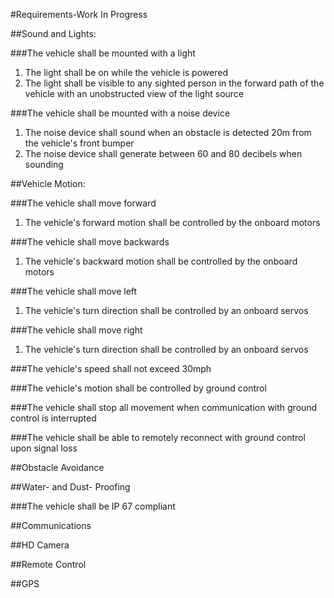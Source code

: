 #Requirements-Work In Progress

##Sound and Lights:

###The vehicle shall be mounted with a light

  1. The light shall be on while the vehicle is powered
  2. The light shall be visible to any sighted person in the forward path of the vehicle with an unobstructed view of the light source

###The vehicle shall be mounted with a noise device

  1. The noise device shall sound when an obstacle is detected 20m from the vehicle's front bumper
  2. The noise device shall generate between 60 and 80 decibels when sounding


##Vehicle Motion:

###The vehicle shall move forward
  1. The vehicle's forward motion shall be controlled by the onboard motors

###The vehicle shall move backwards
  1. The vehicle's backward motion shall be controlled by the onboard motors

###The vehicle shall move left
  1. The vehicle's turn direction shall be controlled by an onboard servos

###The vehicle shall move right
  1. The vehicle's turn direction shall be controlled by an onboard servos

###The vehicle's speed shall not exceed 30mph

###The vehicle's motion shall be controlled by ground control

###The vehicle shall stop all movement when communication with ground control is interrupted

###The vehicle shall be able to remotely reconnect with ground control upon signal loss

##Obstacle Avoidance

##Water- and Dust- Proofing

###The vehicle shall be IP 67 compliant 

##Communications

##HD Camera

##Remote Control

##GPS
